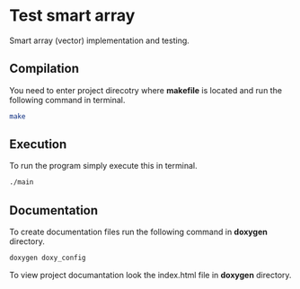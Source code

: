 # Test smart array
 
Smart array (vector) implementation and testing.
 
## Compilation 
 
You need to enter project direcotry where **makefile** is located and run the following command in terminal. 
 
```bash 
make 
``` 
 
## Execution 
 
To run the program simply execute this in terminal. 
 
```bash 
./main 
``` 
 
## Documentation 
To create documentation files run the following command in **doxygen** directory.
```bash
doxygen doxy_config
```
To view project documantation look the index.html file in **doxygen** directory.
